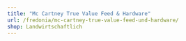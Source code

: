 ```yaml
---
title: "Mc Cartney True Value Feed & Hardware"
url: /fredonia/mc-cartney-true-value-feed-und-hardware/
shop: Landwirtschaftlich
---
```

